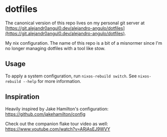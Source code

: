 # dotfiles

The canonical version of this repo lives on my personal git server at
[https://git.alejandr0angul0.dev/alejandro-angulo/dotfiles](https://git.alejandr0angul0.dev/alejandro-angulo/dotfiles).

My nix configuration. The name of this repo is a bit of a misnormer since I'm no
longer managing dotfiles with a tool like stow.

## Usage

To apply a system configuration, run `nixos-rebuild switch`. See `nixos-rebuild
--help` for more information.

## Inspiration

Heavily inspired by Jake Hamilton's configuration:
https://github.com/jakehamilton/config

Check out the companion flake tour video as well:
https://www.youtube.com/watch?v=ARjAsEJ9WVY
